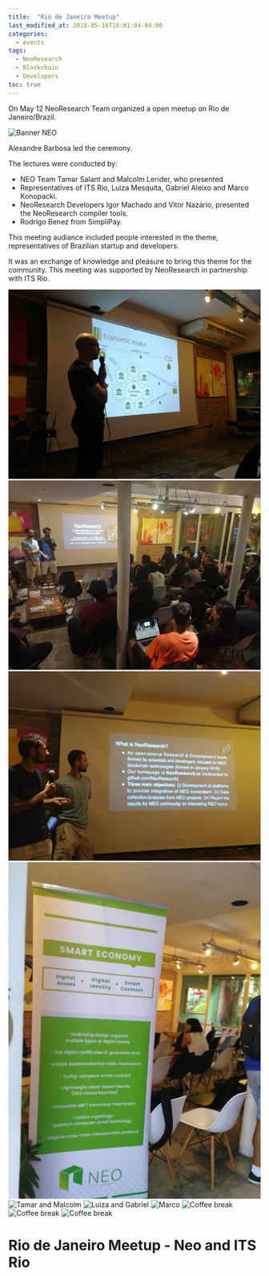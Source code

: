 ```yaml
---
title:  "Rio de Janeiro Meetup"
last_modified_at: 2018-05-16T16:01:04-04:00
categories:
  - events
tags:
  - NeoResearch
  - Blockchain
  - Developers
toc: true
---
```


On May 12 NeoResearch Team organized a open meetup on Rio de Janeiro/Brazil.

![Banner NEO](/assets/images/RioMeetup11.jpg)

Alexandre Barbosa led the ceremony.

The lectures were conducted by:
- NEO Team Tamar Salant and Malcolm Lerider, who presented  
- Representatives of ITS Rio, Luiza Mesquita, Gabriel Aleixo and Marco Konopacki.
- NeoResearch Developers Igor Machado and Vitor Nazário, presented the NeoResearch compiler tools.
- Rodrigo Benez from SimpliPay.

This meeting audiance included people interested in the theme, representatives of Brazilian startup and developers.

It was an exchange of knowledge and pleasure to bring this theme for the community.
This meeting was supported by NeoResearch in partnership with ITS Rio.

![Alexandre](/assets/images/RioMeetup1.jpg)
![Igor and Vitor](/assets/images/RioMeetup2.jpg)
![Igor and Vitor](/assets/images/RioMeetup3.jpg)
![Igor and Vitor](/assets/images/RioMeetup4.jpg)
![Tamar and Malcolm](/assets/images/RioMeetup5.jpg)
![Luiza and Gabriel](/assets/images/RioMeetup6.jpg)
![Marco](/assets/images/RioMeetup7.jpg)
![Coffee break](/assets/images/RioMeetup8.jpg)
![Coffee break](/assets/images/RioMeetup9.jpg)
![Coffee break](/assets/images/RioMeetup10.jpg)

# Rio de Janeiro Meetup - Neo and ITS Rio

